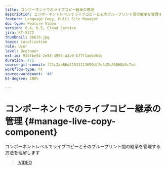 ```yaml
---
title: コンポーネントでのライブコピー継承の管理
description: コンポーネントレベルでライブコピーとそのブループリント間の継承を管理する方法を理解します
feature: Language Copy, Multi Site Manager
doc-type: Feature Video
version: 6.4, 6.5, Cloud Service
jira: KT-5372
thumbnail: 36678.jpg
topic: Localization
role: User
level: Beginner
exl-id: 924fbe94-2e58-4998-a2a9-b77f1aebd61e
duration: 475
source-git-commit: f23c2ab86d42531113690df2e342c65060b5c7cd
workflow-type: ht
source-wordcount: '46'
ht-degree: 100%

---
```


# コンポーネントでのライブコピー継承の管理 {#manage-live-copy-component}

コンポーネントレベルでライブコピーとそのブループリント間の継承を管理する方法を理解します

>[!VIDEO](https://video.tv.adobe.com/v/36678?quality=12&learn=on)
